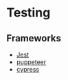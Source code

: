 # Testing

## Frameworks

- <a target="_blank" href="https://jestjs.io/">Jest</a>
- <a target="_blank" href="https://github.com/GoogleChrome/puppeteer">puppeteer</a>
- <a target="_blank" href="https://www.cypress.io/">cypress</a>
